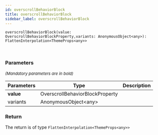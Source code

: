 ```yaml
---
id: overscrollBehaviorBlock
title: overscrollBehaviorBlock
sidebar_label: overscrollBehaviorBlock
---
```


```tsx
overscrollBehaviorBlock(value: OverscrollBehaviorBlockProperty,variants: AnonymousObject<any>): FlattenInterpolation<ThemeProps<any>>
```
<br/>



### Parameters

<font size="2"><i>(Mandatory parameters are in bold)</i></font>

| Parameters | Type | Description |
| --------- | ---- | ----------- |
| **value** | OverscrollBehaviorBlockProperty |  |
| variants | AnonymousObject<any\> |  |


### Return



The return is of type <code>FlattenInterpolation<ThemeProps<any\>\></code>